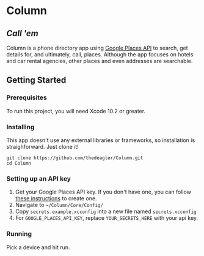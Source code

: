 # Column
*Call 'em*
----

Column is a phone directory app using [Google Places API](https://developers.google.com/places/web-service/intro) to search, get details for, and ultimately, call, places. Although the app focuses on hotels and car rental agencies, other places and even addresses are searchable.

## Getting Started
### Prerequisites
To run this project, you will need Xcode 10.2 or greater.

### Installing
This app doesn't use any external libraries or frameworks, so installation is straighforward. Just clone it!

```
git clone https://github.com/thedeagler/Column.git
cd Column
```

### Setting up an API key
1. Get your Google Places API key. If you don't have one, you can follow [these instructions](https://developers.google.com/places/web-service/get-api-key) to create one.
2. Navigate to `~/Column/Core/Config/`
3. Copy `secrets.example.xcconfig` into a new file named `secrets.xcconfig`
4. For `GOOGLE_PLACES_API_KEY`, replace `YOUR_SECRETS_HERE` with your api key.

### Running
Pick a device and hit run.
